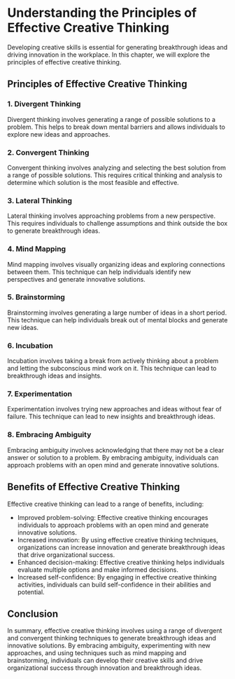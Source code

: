 Understanding the Principles of Effective Creative Thinking
=======================================================================================================

Developing creative skills is essential for generating breakthrough ideas and driving innovation in the workplace. In this chapter, we will explore the principles of effective creative thinking.

Principles of Effective Creative Thinking
-----------------------------------------

### 1. Divergent Thinking

Divergent thinking involves generating a range of possible solutions to a problem. This helps to break down mental barriers and allows individuals to explore new ideas and approaches.

### 2. Convergent Thinking

Convergent thinking involves analyzing and selecting the best solution from a range of possible solutions. This requires critical thinking and analysis to determine which solution is the most feasible and effective.

### 3. Lateral Thinking

Lateral thinking involves approaching problems from a new perspective. This requires individuals to challenge assumptions and think outside the box to generate breakthrough ideas.

### 4. Mind Mapping

Mind mapping involves visually organizing ideas and exploring connections between them. This technique can help individuals identify new perspectives and generate innovative solutions.

### 5. Brainstorming

Brainstorming involves generating a large number of ideas in a short period. This technique can help individuals break out of mental blocks and generate new ideas.

### 6. Incubation

Incubation involves taking a break from actively thinking about a problem and letting the subconscious mind work on it. This technique can lead to breakthrough ideas and insights.

### 7. Experimentation

Experimentation involves trying new approaches and ideas without fear of failure. This technique can lead to new insights and breakthrough ideas.

### 8. Embracing Ambiguity

Embracing ambiguity involves acknowledging that there may not be a clear answer or solution to a problem. By embracing ambiguity, individuals can approach problems with an open mind and generate innovative solutions.

Benefits of Effective Creative Thinking
---------------------------------------

Effective creative thinking can lead to a range of benefits, including:

* Improved problem-solving: Effective creative thinking encourages individuals to approach problems with an open mind and generate innovative solutions.
* Increased innovation: By using effective creative thinking techniques, organizations can increase innovation and generate breakthrough ideas that drive organizational success.
* Enhanced decision-making: Effective creative thinking helps individuals evaluate multiple options and make informed decisions.
* Increased self-confidence: By engaging in effective creative thinking activities, individuals can build self-confidence in their abilities and potential.

Conclusion
----------

In summary, effective creative thinking involves using a range of divergent and convergent thinking techniques to generate breakthrough ideas and innovative solutions. By embracing ambiguity, experimenting with new approaches, and using techniques such as mind mapping and brainstorming, individuals can develop their creative skills and drive organizational success through innovation and breakthrough ideas.
